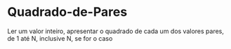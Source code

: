 # Quadrado-de-Pares
Ler um valor inteiro, apresentar o quadrado de cada um dos valores pares, de 1 até N, inclusive N, se for o caso
